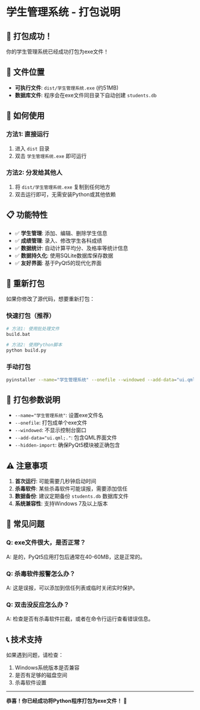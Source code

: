 # 学生管理系统 - 打包说明

## 🎉 打包成功！

你的学生管理系统已经成功打包为exe文件！

## 📁 文件位置

- **可执行文件**: `dist/学生管理系统.exe` (约51MB)
- **数据库文件**: 程序会在exe文件同目录下自动创建 `students.db`

## 🚀 如何使用

### 方法1: 直接运行
1. 进入 `dist` 目录
2. 双击 `学生管理系统.exe` 即可运行

### 方法2: 分发给其他人
1. 将 `dist/学生管理系统.exe` 复制到任何地方
2. 双击运行即可，无需安装Python或其他依赖

## 📋 功能特性

- ✅ **学生管理**: 添加、编辑、删除学生信息
- ✅ **成绩管理**: 录入、修改学生各科成绩
- ✅ **数据统计**: 自动计算平均分、及格率等统计信息
- ✅ **数据持久化**: 使用SQLite数据库保存数据
- ✅ **友好界面**: 基于PyQt5的现代化界面

## 🔧 重新打包

如果你修改了源代码，想要重新打包：

### 快速打包（推荐）
```bash
# 方法1: 使用批处理文件
build.bat

# 方法2: 使用Python脚本
python build.py
```

### 手动打包
```bash
pyinstaller --name="学生管理系统" --onefile --windowed --add-data="ui.qml;." student_manager.py
```

## 📝 打包参数说明

- `--name="学生管理系统"`: 设置exe文件名
- `--onefile`: 打包成单个exe文件
- `--windowed`: 不显示控制台窗口
- `--add-data="ui.qml;."`: 包含QML界面文件
- `--hidden-import`: 确保PyQt5模块被正确包含

## ⚠️ 注意事项

1. **首次运行**: 可能需要几秒钟启动时间
2. **杀毒软件**: 某些杀毒软件可能误报，需要添加信任
3. **数据备份**: 建议定期备份 `students.db` 数据库文件
4. **系统兼容性**: 支持Windows 7及以上版本

## 🐛 常见问题

### Q: exe文件很大，是否正常？
A: 是的，PyQt5应用打包后通常在40-60MB，这是正常的。

### Q: 杀毒软件报警怎么办？
A: 这是误报，可以添加到信任列表或临时关闭实时保护。

### Q: 双击没反应怎么办？
A: 检查是否有杀毒软件拦截，或者在命令行运行查看错误信息。

## 📞 技术支持

如果遇到问题，请检查：
1. Windows系统版本是否兼容
2. 是否有足够的磁盘空间
3. 杀毒软件设置

---

**恭喜！你已经成功将Python程序打包为exe文件！** 🎉 